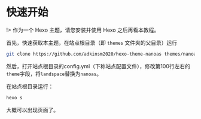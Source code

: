 # 快速开始

!> 作为一个 Hexo 主题，请您安装并使用 Hexo 之后再看本教程。

首先，快速获取本主题，在站点根目录（即 `themes` 文件夹的父目录）运行

```sh
git clone https://github.com/adkinsm2020/hexo-theme-nanoas themes/nanoas
```

然后，打开站点根目录的config.yml（下称站点配置文件），修改第100行左右的`theme`字段，将`landspace`替换为`nanoas`。

在站点根目录运行：

```sh
hexo s
```

大概可以出现页面了。